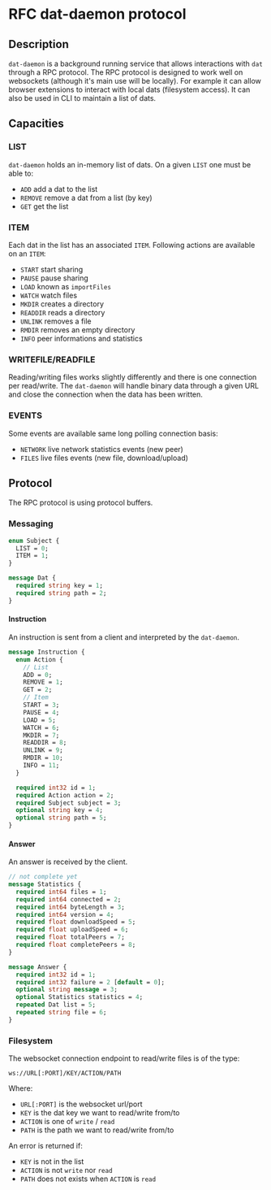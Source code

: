 # RFC dat-daemon protocol

## Description

`dat-daemon` is a background running service that allows interactions with `dat` through a RPC protocol.
The RPC protocol is designed to work well on websockets (although it's main use will be locally). For example it can allow browser extensions to interact with local dats (filesystem access). It can also be used in CLI to maintain a list of dats.

## Capacities

### LIST

`dat-daemon` holds an in-memory list of dats. On a given `LIST` one must be able to:

- `ADD` add a dat to the list
- `REMOVE` remove a dat from a list (by key)
- `GET` get the list

### ITEM

Each dat in the list has an associated `ITEM`. Following actions are available on an `ITEM`:

- `START` start sharing
- `PAUSE` pause sharing
- `LOAD` known as `importFiles`
- `WATCH` watch files
- `MKDIR` creates a directory
- `READDIR` reads a directory
- `UNLINK` removes a file
- `RMDIR` removes an empty directory
- `INFO` peer informations and statistics

### WRITEFILE/READFILE

Reading/writing files works slightly differently and there is one connection per read/write. The `dat-daemon` will handle binary data through a given URL and close the connection when the data has been written.

### EVENTS

Some events are available same long polling connection basis:

- `NETWORK` live network statistics events (new peer)
- `FILES` live files events (new file, download/upload)

## Protocol

The RPC protocol is using protocol buffers.

### Messaging

```protobuf
enum Subject {
  LIST = 0;
  ITEM = 1;
}

message Dat {
  required string key = 1;
  required string path = 2;
}
```

#### Instruction

An instruction is sent from a client and interpreted by the `dat-daemon`.

```protobuf
message Instruction {
  enum Action {
    // List
    ADD = 0;
    REMOVE = 1;
    GET = 2;
    // Item
    START = 3;
    PAUSE = 4;
    LOAD = 5;
    WATCH = 6;
    MKDIR = 7;
    READDIR = 8;
    UNLINK = 9;
    RMDIR = 10;
    INFO = 11;
  }

  required int32 id = 1;
  required Action action = 2;
  required Subject subject = 3;
  optional string key = 4;
  optional string path = 5;
}
```

#### Answer

An answer is received by the client.

```protobuf
// not complete yet
message Statistics {
  required int64 files = 1;
  required int64 connected = 2;
  required int64 byteLength = 3;
  required int64 version = 4;
  required float downloadSpeed = 5;
  required float uploadSpeed = 6;
  required float totalPeers = 7;
  required float completePeers = 8;
}

message Answer {
  required int32 id = 1;
  required int32 failure = 2 [default = 0];
  optional string message = 3;
  optional Statistics statistics = 4;
  repeated Dat list = 5;
  repeated string file = 6;
}
```

### Filesystem

The websocket connection endpoint to read/write files is of the type:

`ws://URL[:PORT]/KEY/ACTION/PATH`

Where:

- `URL[:PORT]` is the websocket url/port
- `KEY` is the dat key we want to read/write from/to
- `ACTION` is one of `write` / `read`
- `PATH` is the path we want to read/write from/to

An error is returned if:

- `KEY` is not in the list
- `ACTION` is not `write` nor `read`
- `PATH` does not exists when `ACTION` is `read`

